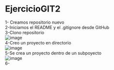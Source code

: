 # EjercicioGIT2

1- Creamos repositorio nuevo <br>
2-Iniciamos el README y el .gitignore desde GitHub<br>
3-Clono repositorio<br>
![image](https://user-images.githubusercontent.com/113994483/202227685-5ad01993-5cf2-4013-b821-b5e1b78ec981.png)<br>
4-Creo un proyecto en directorio<br>
![image](https://user-images.githubusercontent.com/113994483/202228004-edb23612-8318-49e9-b124-6cc55fdde368.png)<br>
5-Se crea un proyecto dentro de un subpoyecto<br>
![image](https://user-images.githubusercontent.com/113994483/202229213-0c8ec9e1-3f14-4a2e-bf54-ec7811a03c50.png)<br>
6-






